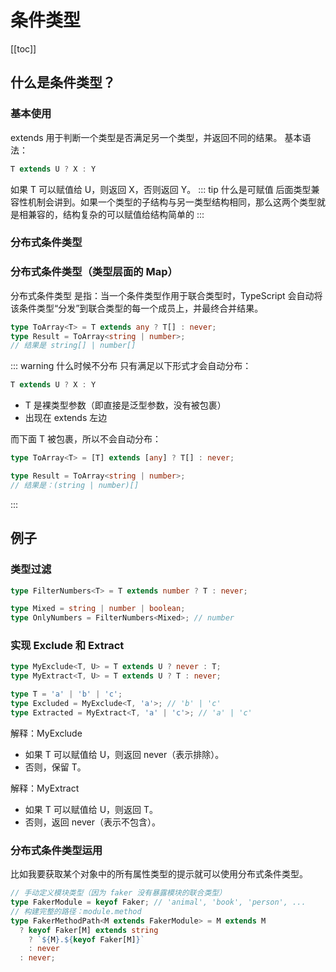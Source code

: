 # 条件类型

[[toc]]

## 什么是条件类型？

### 基本使用

extends 用于判断一个类型是否满足另一个类型，并返回不同的结果。
基本语法：

```typescript
T extends U ? X : Y
```

如果 T 可以赋值给 U，则返回 X，否则返回 Y。
::: tip 什么是可赋值
后面类型兼容性机制会讲到。如果一个类型的子结构与另一类型结构相同，那么这两个类型就是相兼容的，结构复杂的可以赋值给结构简单的
:::

### 分布式条件类型

### 分布式条件类型（类型层面的 Map）

分布式条件类型 是指：当一个条件类型作用于联合类型时，TypeScript 会自动将该条件类型“分发”到联合类型的每一个成员上，并最终合并结果。

```ts
type ToArray<T> = T extends any ? T[] : never;
type Result = ToArray<string | number>;
// 结果是 string[] | number[]
```

::: warning 什么时候不分布
只有满足以下形式才会自动分布：

```ts
T extends U ? X : Y
```

- T 是裸类型参数（即直接是泛型参数，没有被包裹）
- 出现在 extends 左边

而下面 T 被包裹，所以不会自动分布：

```ts
type ToArray<T> = [T] extends [any] ? T[] : never;

type Result = ToArray<string | number>;
// 结果是：(string | number)[]
```

:::

## 例子

### 类型过滤

```ts
type FilterNumbers<T> = T extends number ? T : never;

type Mixed = string | number | boolean;
type OnlyNumbers = FilterNumbers<Mixed>; // number
```

### 实现 Exclude 和 Extract

```ts
type MyExclude<T, U> = T extends U ? never : T;
type MyExtract<T, U> = T extends U ? T : never;

type T = 'a' | 'b' | 'c';
type Excluded = MyExclude<T, 'a'>; // 'b' | 'c'
type Extracted = MyExtract<T, 'a' | 'c'>; // 'a' | 'c'
```

解释：MyExclude

- 如果 T 可以赋值给 U，则返回 never（表示排除）。
- 否则，保留 T。

解释：MyExtract

- 如果 T 可以赋值给 U，则返回 T。
- 否则，返回 never（表示不包含）。

### 分布式条件类型运用

比如我要获取某个对象中的所有属性类型的提示就可以使用分布式条件类型。

```ts
// 手动定义模块类型（因为 faker 没有暴露模块的联合类型）
type FakerModule = keyof Faker; // 'animal', 'book', 'person', ...
// 构建完整的路径：module.method
type FakerMethodPath<M extends FakerModule> = M extends M
  ? keyof Faker[M] extends string
    ? `${M}.${keyof Faker[M]}`
    : never
  : never;
```
